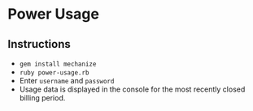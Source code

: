 # Power Usage

## Instructions
 * `gem install mechanize`
 * `ruby power-usage.rb`
 * Enter `username` and `password`
 * Usage data is displayed in the console for the most recently closed billing period.
